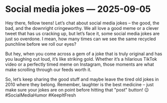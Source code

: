 # Social media jokes — 2025-09-05

Hey there, fellow teens! Let’s chat about social media jokes – the good, the bad, and the downright cringeworthy. We all love a good meme or a clever tweet that has us cracking up, but let’s face it, some social media jokes are just so overdone. I mean, how many times can we see the same recycled punchline before we roll our eyes?

But hey, when you come across a gem of a joke that is truly original and has you laughing out loud, it’s like striking gold. Whether it’s a hilarious TikTok video or a perfectly timed meme on Instagram, those moments are what make scrolling through our feeds worth it.

So, let’s keep sharing the good stuff and maybe leave the tired old jokes in 2010 where they belong. Remember, laughter is the best medicine – just make sure your jokes are on point before hitting that "post" button! 😉 #SocialMediaHumor #KeepItFresh